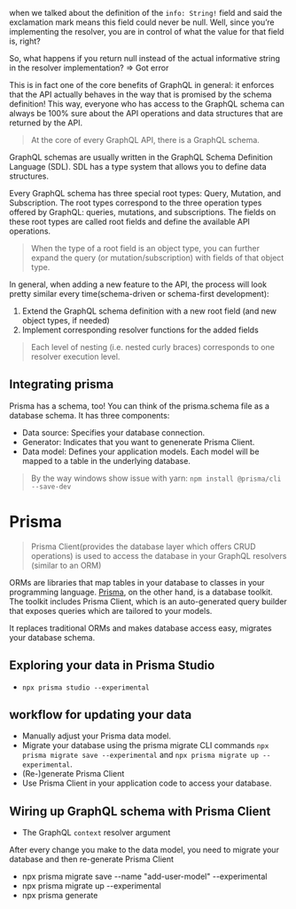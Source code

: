 when we talked about the definition of the `info: String!` field and said the exclamation mark means this field could never be null. Well, since you’re implementing the resolver, you are in control of what the value for that field is, right?

So, what happens if you return null instead of the actual informative string in the resolver implementation? => Got error

This is in fact one of the core benefits of GraphQL in general: it enforces that the API actually behaves in the way that is promised by the schema definition! This way, everyone who has access to the GraphQL schema can always be 100% sure about the API operations and data structures that are returned by the API.

> At the core of every GraphQL API, there is a GraphQL schema.

GraphQL schemas are usually written in the GraphQL Schema Definition Language (SDL). SDL has a type system that allows you to define data structures.

Every GraphQL schema has three special root types: Query, Mutation, and Subscription. The root types correspond to the three operation types offered by GraphQL: queries, mutations, and subscriptions. The fields on these root types are called root fields and define the available API operations.

> When the type of a root field is an object type, you can further expand the query (or mutation/subscription) with fields of that object type.

In general, when adding a new feature to the API, the process will look pretty similar every time(schema-driven or schema-first development):

1. Extend the GraphQL schema definition with a new root field (and new object types, if needed)
2. Implement corresponding resolver functions for the added fields

> Each level of nesting (i.e. nested curly braces) corresponds to one resolver execution level.

## Integrating prisma

Prisma has a schema, too! You can think of the prisma.schema file as a database schema. It has three components:

- Data source: Specifies your database connection.
- Generator: Indicates that you want to genenerate Prisma Client.
- Data model: Defines your application models. Each model will be mapped to a table in the underlying database.

> By the way windows show issue with yarn: `npm install @prisma/cli --save-dev`

# Prisma

> Prisma Client(provides the database layer which offers CRUD operations) is used to access the database in your GraphQL resolvers (similar to an ORM)

ORMs are libraries that map tables in your database to classes in your programming language. [Prisma](https://www.prisma.io/docs/understand-prisma/prisma-in-your-stack/is-prisma-an-orm), on the other hand, is a database toolkit. The toolkit includes Prisma Client, which is an auto-generated query builder that exposes queries which are tailored to your models.

It replaces traditional ORMs and makes database access easy, migrates your database schema.

## Exploring your data in Prisma Studio

- `npx prisma studio --experimental`
  
## workflow for updating your data

- Manually adjust your Prisma data model.
- Migrate your database using the prisma migrate CLI commands `npx prisma migrate save --experimental` and `npx prisma migrate up --experimental`.
- (Re-)generate Prisma Client
- Use Prisma Client in your application code to access your database.

## Wiring up GraphQL schema with Prisma Client

- The GraphQL `context` resolver argument

After every change you make to the data model, you need to migrate your database and then re-generate Prisma Client

- npx prisma migrate save --name "add-user-model" --experimental
- npx prisma migrate up --experimental
- npx prisma generate

